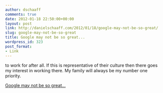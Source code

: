 ```yaml
---
author: dschaaff
comments: true
date: 2012-01-18 22:50:00+00:00
layout: post
link: http://danielschaaff.com/2012/01/18/google-may-not-be-so-great/
slug: google-may-not-be-so-great
title: Google may not be so great...
wordpress_id: 323
post_format:
- Link
---
```


to work for after all. If this is representative of their culture then there goes my interest in working there. My family will always be my number one priority.

  
[Google may not be so great...](http://www.lockergnome.com/social/2012/01/16/what-its-really-like-to-work-at-google/)
